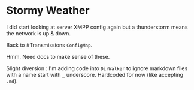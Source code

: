 # Stormy Weather

I did start looking at server XMPP config again but a thunderstorm means the network is up & down.

Back to #Transmissions `ConfigMap`.

Hmm. Need docs to make sense of these.

Slight diversion : I'm adding code into `DirWalker` to ignore markdown files with a name start with `_` underscore. Hardcoded for now (like accepting `.md`).

